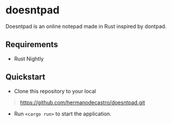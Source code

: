 # doesntpad
Doesntpad is an online notepad made in Rust inspired by dontpad.

## Requirements
* Rust Nightly

## Quickstart
* Clone this repository to your local
> https://github.com/hermanodecastro/doesntpad.git

* Run `<cargo run>` to start the application.

